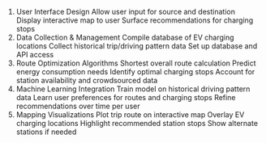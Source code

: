 1. User Interface Design
Allow user input for source and destination
Display interactive map to user
Surface recommendations for charging stops
2. Data Collection & Management
Compile database of EV charging locations
Collect historical trip/driving pattern data
Set up database and API access
3. Route Optimization Algorithms
Shortest overall route calculation
Predict energy consumption needs
Identify optimal charging stops
Account for station availability and crowdsourced data
4. Machine Learning Integration
Train model on historical driving pattern data
Learn user preferences for routes and charging stops
Refine recommendations over time per user
5. Mapping Visualizations
Plot trip route on interactive map
Overlay EV charging locations
Highlight recommended station stops
Show alternate stations if needed
